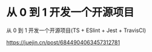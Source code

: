 # 从 0 到 1 开发一个开源项目

从 0 到 1 开发一个开源项目(TS + ESlint + Jest + TravisCI)

https://juejin.cn/post/6844904063457312781

